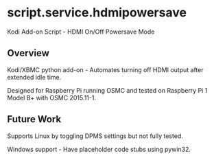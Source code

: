 # script.service.hdmipowersave
Kodi Add-on Script - HDMI On/Off Powersave Mode

## Overview
Kodi/XBMC python add-on - Automates turning off HDMI output after extended idle time.

Designed for Raspberry Pi running OSMC and tested on Raspberry Pi 1 Model B+ with OSMC 2015.11-1.

## Future Work
Supports Linux by toggling DPMS settings but not fully tested.

Windows support - Have placeholder code stubs using pywin32.
